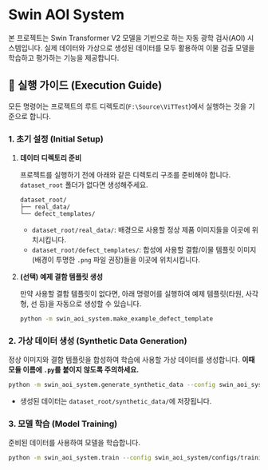 # Swin AOI System

본 프로젝트는 Swin Transformer V2 모델을 기반으로 하는 자동 광학 검사(AOI) 시스템입니다.
실제 데이터와 가상으로 생성된 데이터를 모두 활용하여 이물 검출 모델을 학습하고 평가하는 기능을 제공합니다.

## 🚀 실행 가이드 (Execution Guide)

모든 명령어는 프로젝트의 루트 디렉토리(`F:\Source\ViTTest`)에서 실행하는 것을 기준으로 합니다.

### 1. 초기 설정 (Initial Setup)

1.  **데이터 디렉토리 준비**

    프로젝트를 실행하기 전에 아래와 같은 디렉토리 구조를 준비해야 합니다. `dataset_root` 폴더가 없다면 생성해주세요.

    ```
    dataset_root/
    ├── real_data/
    └── defect_templates/
    ```

    *   `dataset_root/real_data/`: 배경으로 사용할 정상 제품 이미지들을 이곳에 위치시킵니다.
    *   `dataset_root/defect_templates/`: 합성에 사용할 결함/이물 템플릿 이미지(배경이 투명한 `.png` 파일 권장)들을 이곳에 위치시킵니다.

2.  **(선택) 예제 결함 템플릿 생성**

    만약 사용할 결함 템플릿이 없다면, 아래 명령어를 실행하여 예제 템플릿(타원, 사각형, 선 등)을 자동으로 생성할 수 있습니다.

    ```bash
    python -m swin_aoi_system.make_example_defect_template
    ```

### 2. 가상 데이터 생성 (Synthetic Data Generation)

정상 이미지와 결함 템플릿을 합성하여 학습에 사용할 가상 데이터를 생성합니다. **이때 모듈 이름에 `.py`를 붙이지 않도록 주의하세요.**

```bash
python -m swin_aoi_system.generate_synthetic_data --config swin_aoi_system/configs/generation/synthetic_data_config.yaml
```
*   생성된 데이터는 `dataset_root/synthetic_data/`에 저장됩니다.

### 3. 모델 학습 (Model Training)

준비된 데이터를 사용하여 모델을 학습합니다.

```bash
python -m swin_aoi_system.train --config swin_aoi_system/configs/training/train_config.yaml
```